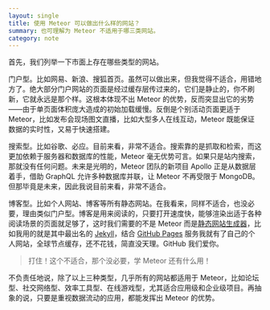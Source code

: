 ```yaml
---
layout: single
title: 使用 Meteor 可以做出什么样的网站？
summary: 也可理解为 Meteor 不适用于哪三类网站。
category: note
---
```


首先，我们列举一下市面上存在哪些类型的网站。

门户型。比如网易、新浪、搜狐首页。虽然可以做出来，但我觉得不适合，用错地方了。绝大部分门户网站的页面是经过缓存层传过来的，它们是静止的，你不刷新，它就永远是那个样。这根本体现不出 Meteor 的优势，反而突显出它的劣势——由于单页面体积庞大造成的初始加载缓慢。反倒是个别活动页面更适于 Meteor，比如发布会现场图文直播，比如大型多人在线互动，Meteor 既能保证数据的实时性，又易于快速搭建。

搜索型。比如谷歌、必应。目前来看，非常不适合。搜索靠的是抓取和检索，而这更加依赖于服务器和数据库的性能，Meteor 毫无优势可言。如果只是站内搜索，那就没有任何问题。未来是光明的，Meteor 团队的新项目 Apollo 正是从数据层着手，借助 GraphQL 允许多种数据库并联，让 Meteor 不再受限于 MongoDB。但那毕竟是未来，因此我说目前来看，非常不适合。

博客型。比如个人网站、博客等所有静态网站。在我看来，同样不适合，也没必要，理由类似门户型。博客是用来阅读的，只要打开速度快，能够渲染出适于各种阅读场景的页面就足够了，这时我们需要的不是 Meteor 而是[静态网站生成器](https://staticsitegenerators.net/)，比如我用的就是其中最出名的 [Jekyll](https://jekyllrb.com/)，结合 [GitHub Pages](https://help.github.com/articles/using-jekyll-as-a-static-site-generator-with-github-pages/) 服务我就有了自己的个人网站，全球节点缓存，还不花钱，简直没天理。GitHub 我们爱你。

> 打住！这个不适合，那个没必要，学 Meteor 还有什么用！

不负责任地说，除了以上三种类型，几乎所有的网站都适用于 Meteor，比如论坛型、社交网络型、效率工具型、在线游戏型，尤其适合应用级和企业级项目。再抽象的说，只要是重视数据流动的应用，都能发挥出 Meteor 的优势。
